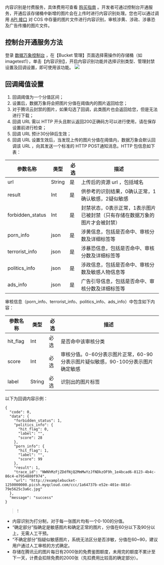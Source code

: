 内容识别是付费服务，具体费用可查看 [购买指南](https://cloud.tencent.com/doc/product/460/6970#2.2-.E5.9B.BE.E7.89.87.E9.89.B4.E9.BB.84) 。开发者可通过控制台开通服务，开通后该存储桶中新增的图片会在上传时进行内容识别处理。您也可以通过调用 [API 接口](https://cloud.tencent.com/document/product/460/37318) 对 COS 中存量的图片文件进行内容识别，审核涉黄、涉政、涉暴恐及广告传播的图片文件。


## 控制台开通服务方法
登录 [数据万象控制台](https://console.cloud.tencent.com/ci) ，在【Bucket 管理】页面选择需操作的存储桶（如 imagetest1），单击【内容识别】，开启内容识别功能并选择识别类型、管理封禁设置及回调设置，即可使用该功能。
![](https://main.qcloudimg.com/raw/c30719d6fa9dc252ef157d19cd2ed423.png)

## 回调阈值设置
1. 回调阈值为一个分值区间；
2. 设置后，数据万象将会把图片分值在阈值内的图片返回给您；
3. 对于腾讯云封禁的图片，如果勾选了回调，此类图片也会返回给您，但是无法进行下载；
4. 回调 URL 需以 HTTP 开头且默认返回200正确码方可以进行使用，请在保存设置前进行检查；
5. 回调 URL 预计30分钟后生效；
6. 回调 URL 设置生效后，当发现上传的图片分值在阈值内，数据万象会默认回调该 URL ，向其发送一个标准的 HTTP POST通知消息。HTTP 包信息如下表：

| 参数名称      | 类型   | 必选 | 描述                                                         |
| ------------- | ------ | ---- | ------------------------------------------------------------ |
| url           | String | 是   | 上传后的资源 url ，包括域名                                  |
| result        | Int    | 是   | 供参考的识别结果，0确认正常，1确认敏感，2疑似敏感                 |
| forbidden_status | Int    | 是   | 封禁状态，0表示正常，1表示图片已被封禁（只有存储在数据万象的图片才会被封禁） |
| porn_info     | json   | 是   | 涉黄信息，包括是否命中、审核分数及详细标签等                                         |
| terrorist_info  | json   | 是   | 涉暴恐信息，包括是否命中、审核分数及详细标签等      |                                             
| politics_info | json   | 是   | 涉政信息，包括是否命中、审核分数及敏感人物信息等       |                                           
|  ads_info   | 	json   |   是    |广告引导信息，包括是否命中、审核分数及详细标签等|

审核信息（porn_info、terrorist_info、politics_info、ads_info）中包含如下内容：

| 参数名称      | 类型   | 必选 | 描述 |
|---|---|--|---|
| hit_flag      | Int   | 必选 | 是否命中该审核分类 |
| score      | Int   | 必选 | 审核分值。0-60分表示图片正常，60-90分表示图片疑似敏感，90-100分表示图片确定敏感 |
| label      | String   | 必选 | 识别出的图片标签|


以下为回调内容示例：

```
{
  "code": 0,
  "data": {
    "forbidden_status": 1,
    "politics_info": {
      "hit_flag": 0,
      "label": "",
      "score": 28
    },
    "porn_info": {
      "hit_flag": 1,
      "label": "",
      "score": 99
    },
    "result": 1,
    "trace_id": "NWNhMzFjZDdfNjQ2MmMwYzJfNDkzOF9h_1e4bcad6-8123-4b4c-86c4-e7954880f974",
    "url": "http://examplebucket-1250000000.picsh.myqcloud.com/ccc/1a64737b-e52e-401e-881d-79e5625c3a6c.jpg"
  },
  "message": "success"
}
```

>!
- 内容识别为打分制，对于每一张图片均有一个0-100的分值。
- “确定部分”指确定是敏感图片和确定正常的图片，分值在60分以下及90分以上，无需人工干预。
- “不确定部分”指疑似敏感图片，系统无法区分是否涉敏，分值在60~90，建议用户通过人工审核的方式确定。
- 存储在腾讯云的图片每日有2000张的免费鉴图额度，未用完的额度不累计至下一天，计费会扣除免费的2000张（先扣费用比较高的确定部分）。
